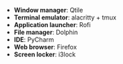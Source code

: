  
 - **Window manager**: Qtile
 - **Terminal emulator**: alacritty + tmux
 - **Application launcher**: Rofi
 - **File manager**: Dolphin
 - **IDE**: PyCharm
 - **Web browser**: Firefox
 - **Screen locker**: i3lock
